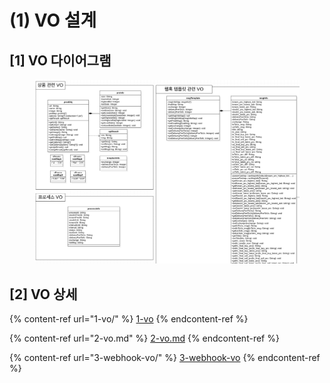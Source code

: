 # (1) VO 설계

## \[1] VO 다이어그램

<figure><img src="../../../.gitbook/assets/image (8) (1).png" alt=""><figcaption></figcaption></figure>

## \[2] VO 상세

{% content-ref url="1-vo/" %}
[1-vo](1-vo/)
{% endcontent-ref %}

{% content-ref url="2-vo.md" %}
[2-vo.md](2-vo.md)
{% endcontent-ref %}

{% content-ref url="3-webhook-vo/" %}
[3-webhook-vo](3-webhook-vo/)
{% endcontent-ref %}
